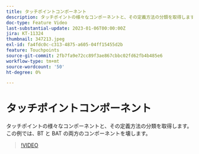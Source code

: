 ```yaml
---
title: タッチポイントコンポーネント
description: タッチポイントの様々なコンポーネントと、その定義方法の分類を取得します。 この例では、BT と BAT の両方のコンポーネントを壊します。
doc-type: Feature Video
last-substantial-update: 2023-01-06T00:00:00Z
jira: KT-11324
thumbnail: 347213.jpeg
exl-id: fa4fdc0c-c313-4875-a605-04ff15455d2b
feature: Touchpoints
source-git-commit: 2fb7fa9e72cc89f3ae867cbbc02fd62fb4b485e6
workflow-type: tm+mt
source-wordcount: '50'
ht-degree: 0%

---
```


# タッチポイントコンポーネント

タッチポイントの様々なコンポーネントと、その定義方法の分類を取得します。 この例では、BT と BAT の両方のコンポーネントを壊します。

>[!VIDEO](https://video.tv.adobe.com/v/347213/?quality=12&learn=on)
